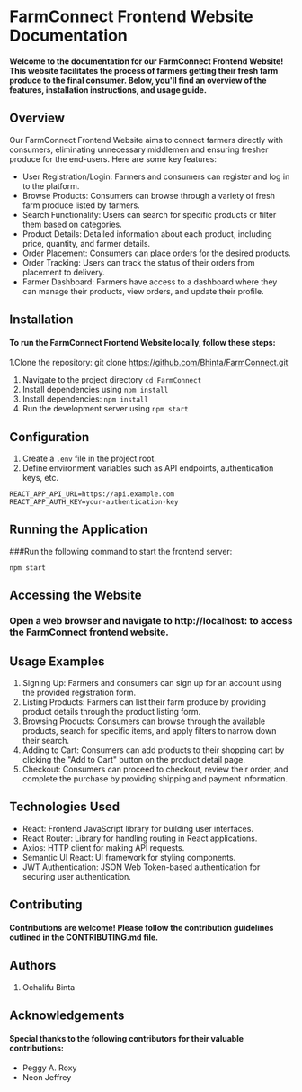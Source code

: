 # FarmConnect Frontend Website Documentation

#### Welcome to the documentation for our FarmConnect Frontend Website! This website facilitates the process of farmers getting their fresh farm produce to the final consumer. Below, you'll find an overview of the features, installation instructions, and usage guide.

## Overview

Our FarmConnect Frontend Website aims to connect farmers directly with consumers, eliminating unnecessary middlemen and ensuring fresher produce for the end-users. Here are some key features:

* User Registration/Login: Farmers and consumers can register and log in to the platform.
* Browse Products: Consumers can browse through a variety of fresh farm produce listed by farmers.
* Search Functionality: Users can search for specific products or filter them based on categories.
* Product Details: Detailed information about each product, including price, quantity, and farmer details.
* Order Placement: Consumers can place orders for the desired products.
* Order Tracking: Users can track the status of their orders from placement to delivery.
* Farmer Dashboard: Farmers have access to a dashboard where they can manage their products, view orders, and update their profile.


## Installation


#### To run the FarmConnect Frontend Website locally, follow these steps: 

1.Clone the repository: git clone https://github.com/Bhinta/FarmConnect.git
1. Navigate to the project directory `cd FarmConnect`
1. Install dependencies using `npm install` 
1. Install dependencies: `npm install`
1. Run the development server using `npm start`

## Configuration

1. Create a `.env` file in the project root.
1. Define environment variables such as API endpoints, authentication keys, etc.

```
REACT_APP_API_URL=https://api.example.com
REACT_APP_AUTH_KEY=your-authentication-key

```
## Running the Application

###Run the following command to start the frontend server:

```
npm start

```
## Accessing the Website

### Open a web browser and navigate to http://localhost: to access the FarmConnect frontend website.

## Usage Examples

1. Signing Up: Farmers and consumers can sign up for an account using the provided registration form.
1. Listing Products: Farmers can list their farm produce by providing product details through the product listing form.
1. Browsing Products: Consumers can browse through the available products, search for specific items, and apply filters to narrow down their search.
1. Adding to Cart: Consumers can add products to their shopping cart by clicking the "Add to Cart" button on the product detail page.
1. Checkout: Consumers can proceed to checkout, review their order, and complete the purchase by providing shipping and payment information.

## Technologies Used

* React: Frontend JavaScript library for building user interfaces.
* React Router: Library for handling routing in React applications.
* Axios: HTTP client for making API requests.
* Semantic UI React: UI framework for styling components.
* JWT Authentication: JSON Web Token-based authentication for securing user authentication.

## Contributing

#### Contributions are welcome! Please follow the contribution guidelines outlined in the CONTRIBUTING.md file.

## Authors

1. Ochalifu Binta

## Acknowledgements

#### Special thanks to the following contributors for their valuable contributions: 

* Peggy A. Roxy
* Neon Jeffrey

